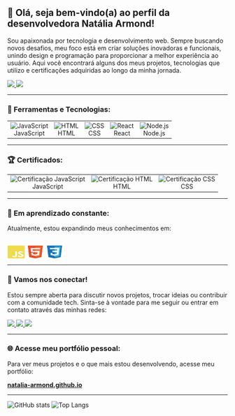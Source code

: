 <!-- 
    Início do README: Personalização para um tom mais profissional e convidativo.
-->

## 👋 Olá, seja bem-vindo(a) ao perfil da desenvolvedora Natália Armond!

Sou apaixonada por tecnologia e desenvolvimento web. Sempre buscando novos desafios, meu foco está em criar soluções inovadoras e funcionais, unindo design e programação para proporcionar a melhor experiência ao usuário. Aqui você encontrará alguns dos meus projetos, tecnologias que utilizo e certificações adquiridas ao longo da minha jornada.

<div>
  <!-- Imagem do status geral do GitHub, mostrando commits privados e o layout compacto das linguagens mais utilizadas -->
  <a href="https://github.com/BreadcrumbsNatalia-Armond">
    <img height="180em" src="https://github-readme-stats.vercel.app/api?username=Natalia-Armond&show_icons=true&theme=tokyonight&include_all_commits=true&count_private=true"/>
    <img height="180em" src="https://github-readme-stats.vercel.app/api/top-langs/?username=Natalia-Armond&layout=compact&langs_count=6&theme=tokyonight"/>
  </a>
</div>

---

<!-- Seção dedicada às ferramentas e tecnologias que você domina -->
### 🔧 Ferramentas e Tecnologias:

<!-- Tabela para exibir as ferramentas de maneira organizada e visualmente atrativa -->
<table>
  <tr>
    <td align="center">
      <img src="https://img.shields.io/badge/-JavaScript-F7DF1E?style=flat&logo=javascript&logoColor=black" alt="JavaScript"/><br>JavaScript
    </td>
    <td align="center">
      <img src="https://img.shields.io/badge/-HTML-E34F26?style=flat&logo=html5&logoColor=white" alt="HTML"/><br>HTML
    </td>
    <td align="center">
      <img src="https://img.shields.io/badge/-CSS-1572B6?style=flat&logo=css3&logoColor=white" alt="CSS"/><br>CSS
    </td>
    <td align="center">
      <img src="https://img.shields.io/badge/-React-61DAFB?style=flat&logo=react&logoColor=black" alt="React"/><br>React
    </td>
    <td align="center">
      <img src="https://img.shields.io/badge/-Node.js-339933?style=flat&logo=node.js&logoColor=white" alt="Node.js"/><br>Node.js
    </td>
  </tr>
</table>

---

<!-- Seção que destaca suas certificações de forma clara -->
### 🏆 Certificados:

<table>
  <tr>
    <td align="center">
      <img src="https://img.shields.io/badge/-Certificação%20JavaScript-F7DF1E?style=flat&logo=javascript&logoColor=black" alt="Certificação JavaScript"/><br>JavaScript
    </td>
    <td align="center">
      <img src="https://img.shields.io/badge/-Certificação%20HTML-E34F26?style=flat&logo=html5&logoColor=white" alt="Certificação HTML"/><br>HTML
    </td>
    <td align="center">
      <img src="https://img.shields.io/badge/-Certificação%20CSS-1572B6?style=flat&logo=css3&logoColor=white" alt="Certificação CSS"/><br>CSS
    </td>
  </tr>
</table>

---

<!-- Seção que mostra as novas habilidades que você está aprendendo -->
### 🚀 Em aprendizado constante:

Atualmente, estou expandindo meus conhecimentos em:

<div style="display: inline_block"><br>
  <img align="center" alt="Js" height="30" width="40" src="https://raw.githubusercontent.com/devicons/devicon/master/icons/javascript/javascript-plain.svg">
  <img align="center" alt="HTML" height="30" width="40" src="https://raw.githubusercontent.com/devicons/devicon/master/icons/html5/html5-original.svg">
  <img align="center" alt="CSS" height="30" width="40" src="https://raw.githubusercontent.com/devicons/devicon/master/icons/css3/css3-original.svg">
</div>

---

<!-- Seção para promover suas redes sociais de forma visualmente atraente -->
### 🌟 Vamos nos conectar!

Estou sempre aberta para discutir novos projetos, trocar ideias ou contribuir com a comunidade tech. Sinta-se à vontade para me seguir ou entrar em contato através das minhas redes:

<div>
  <a href="https://discord.com/channels/@nataliaarmond" target="_blank">
    <img src="https://img.shields.io/badge/Discord-7289DA?style=for-the-badge&logo=discord&logoColor=white" target="_blank">
  </a>
  <a href="mailto:taya.armond@gmail.com" target="_blank">
    <img src="https://img.shields.io/badge/-Gmail-%23333?style=for-the-badge&logo=gmail&logoColor=white" target="_blank">
  </a>
  <a href="https://www.linkedin.com/in/nat%C3%A1lia-armond/" target="_blank">
    <img src="https://img.shields.io/badge/-LinkedIn-%230077B5?style=for-the-badge&logo=linkedin&logoColor=white" target="_blank">
  </a>
</div>

---

<!-- Seção para promover o seu portfólio de forma mais destacada -->
### 🌐 Acesse meu portfólio pessoal:

Para ver meus projetos e o que mais estou desenvolvendo, acesse meu portfólio:

<a href="https://natalia-armond.github.io/" target="_blank">**natalia-armond.github.io**</a>

---

<!-- Exibindo novamente o status do GitHub para complementar a personalização -->
![GitHub stats](https://github-readme-stats.vercel.app/api?username=Natalia-Armond&show_icons=true&theme=tokyonight)
![Top Langs](https://github-readme-stats.vercel.app/api/top-langs/?username=Natalia-Armond&layout=compact&langs_count=6&theme=tokyonight)
